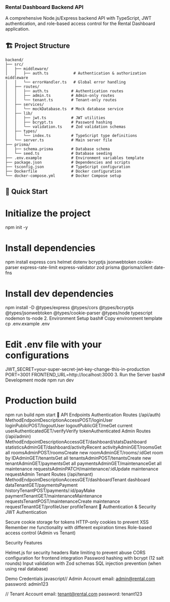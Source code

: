 ### Rental Dashboard Backend API
A comprehensive Node.js/Express backend API with TypeScript, JWT authentication, and role-based access control for the Rental Dashboard application.

## 🏗️ Project Structure
```
backend/
├── src/
│   ├── middleware/
│   │   ├── auth.ts           # Authentication & authorization middleware
│   │   └── errorHandler.ts   # Global error handling
│   ├── routes/
│   │   ├── auth.ts          # Authentication routes
│   │   ├── admin.ts         # Admin-only routes
│   │   └── tenant.ts        # Tenant-only routes
│   ├── services/
│   │   └── mockDatabase.ts  # Mock database service
│   ├── lib/
│   │   ├── jwt.ts           # JWT utilities
│   │   ├── bcrypt.ts        # Password hashing
│   │   └── validation.ts    # Zod validation schemas
│   ├── types/
│   │   └── index.ts         # TypeScript type definitions
│   └── server.ts            # Main server file
├── prisma/
│   ├── schema.prisma        # Database schema
│   └── seed.ts              # Database seeding
├── .env.example             # Environment variables template
├── package.json             # Dependencies and scripts
├── tsconfig.json            # TypeScript configuration
├── Dockerfile               # Docker configuration
└── docker-compose.yml       # Docker Compose setup
```

## 🚀 Quick Start

# Initialize the project
npm init -y

# Install dependencies
npm install express cors helmet dotenv bcryptjs jsonwebtoken cookie-parser express-rate-limit express-validator zod prisma @prisma/client date-fns

# Install dev dependencies
npm install -D @types/express @types/cors @types/bcryptjs @types/jsonwebtoken @types/cookie-parser @types/node typescript nodemon ts-node
2. Environment Setup
bash# Copy environment template
cp .env.example .env

# Edit .env file with your configurations
JWT_SECRET=your-super-secret-jwt-key-change-this-in-production
PORT=3001
FRONTEND_URL=http://localhost:3000
3. Run the Server
bash# Development mode
npm run dev

# Production build
npm run build
npm start
📡 API Endpoints
Authentication Routes (/api/auth)
MethodEndpointDescriptionAccessPOST/loginUser loginPublicPOST/logoutUser logoutPublicGET/meGet current userAuthenticatedGET/verifyVerify tokenAuthenticated
Admin Routes (/api/admin)
MethodEndpointDescriptionAccessGET/dashboard/statsDashboard statisticsAdminGET/dashboard/activityRecent activityAdminGET/roomsGet all roomsAdminPOST/roomsCreate new roomAdminGET/rooms/:idGet room by IDAdminGET/tenantsGet all tenantsAdminPOST/tenantsCreate new tenantAdminGET/paymentsGet all paymentsAdminGET/maintenanceGet all maintenance requestsAdminPATCH/maintenance/:idUpdate maintenance requestAdmin
Tenant Routes (/api/tenant)
MethodEndpointDescriptionAccessGET/dashboardTenant dashboard dataTenantGET/paymentsPayment historyTenantPOST/payments/:id/payMake paymentTenantGET/maintenanceMaintenance requestsTenantPOST/maintenanceCreate maintenance requestTenantGET/profileUser profileTenant
🔐 Authentication & Security
JWT Authentication

Secure cookie storage for tokens
HTTP-only cookies to prevent XSS
Remember me functionality with different expiration times
Role-based access control (Admin vs Tenant)

Security Features

Helmet.js for security headers
Rate limiting to prevent abuse
CORS configuration for frontend integration
Password hashing with bcrypt (12 salt rounds)
Input validation with Zod schemas
SQL injection prevention (when using real database)

Demo Credentials
javascript// Admin Account
email: admin@rental.com
password: admin123

// Tenant Account
email: tenant@rental.com
password: tenant123
